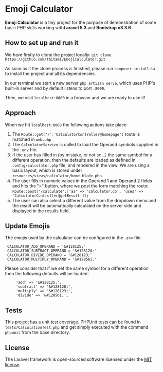# Emoji Calculator

**Emoji Calculator** is a tiny project for the purpose of demonstration of some basic PHP skills working with**Laravel 5.3** and **Bootstrap v3.3.6**. 

## How to set up and run it

We have firstly to clone the project locally: `git clone https://github.com/thitami/EmojiCalculator.git`

As soon as it the clone process is finished, please run `composer install` so to install the project and all its dependencies.

In our terminal we start a new server `php artisan serve`, which uses PHP's built-in server and by default listens to port `:8000`.

Then, we visit `localhost:8000` in a browser and we are ready to use it!

## Approach

When we hit `localhost:8000` the following actions take place:

1. The `Route::get('/','CalculatorController@homepage')` route is matched in `web.php`
2. The `CalculatorService` is called to load the Operand symbols supplied in the `.env` file.
3. If the user has filled in (by mistake, or not so...) the same symbol for a different operation, then the defaults are loaded as defined in `config/calculator.php` file, and rendered in the view.
          We are using a basic layout, which is stored under `resources/views/calculator/home.blade.php`.
4. The user fills in numeric values in the Operand 1 and Operand 2 fields and hits the "=" button, where we post the form 
matching the route: `Route::post('/calculate',['as' => 'calculator.do', 'uses' => 'CalculatorController@getResult']);`
5. The user can also select a different value from the dropdown menu and the result will be automatically calculated on the server side and displayed in the results field.           

## Update Emojis
The emojis used by the calculator can be configured in the `.env` file: 

```
 CALCULATOR_ADD_OPERAND = '&#128125;'
 CALCULATOR_SUBTRACT_OPERAND = '&#128128;'
 CALCULATOR_DIVIDE_OPERAND = '&#128123;'
 CALCULATOR_MULTIPLY_OPERAND = '&#128561;'
 ```
 
Please consider that if we set the same symbol for a different operation then the following defaults
 will be loaded:
            
         'add' => '&#128125;',
         'subtract' => '&#128128;',
         'multiply' => '&#128123;',
         'divide' => '&#128561;',

## Tests
This project has a unit test coverage. PHPUnit tests can be found in `tests/CalculationTest.php` and get simply executed
with the command `phpunit` from the base directory.

## License

The Laravel framework is open-sourced software licensed under the [MIT license](http://opensource.org/licenses/MIT).
